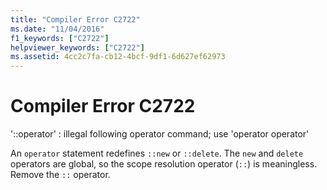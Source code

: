 ```yaml
---
title: "Compiler Error C2722"
ms.date: "11/04/2016"
f1_keywords: ["C2722"]
helpviewer_keywords: ["C2722"]
ms.assetid: 4cc2c7fa-cb12-4bcf-9df1-6d627ef62973
---
```

# Compiler Error C2722

'::operator' : illegal following operator command; use 'operator operator'

An `operator` statement redefines `::new` or `::delete`. The `new` and `delete` operators are global, so the scope resolution operator (`::`) is meaningless. Remove the `::` operator.
